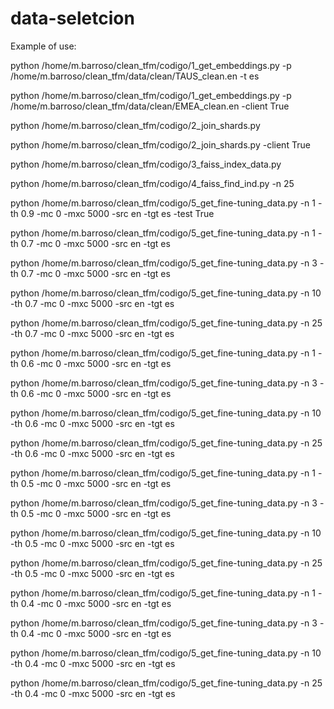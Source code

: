 # data-seletcion

Example of use:

python /home/m.barroso/clean_tfm/codigo/1_get_embeddings.py -p /home/m.barroso/clean_tfm/data/clean/TAUS_clean.en -t es

python /home/m.barroso/clean_tfm/codigo/1_get_embeddings.py -p /home/m.barroso/clean_tfm/data/clean/EMEA_clean.en -client True

python /home/m.barroso/clean_tfm/codigo/2_join_shards.py

python /home/m.barroso/clean_tfm/codigo/2_join_shards.py -client True

python /home/m.barroso/clean_tfm/codigo/3_faiss_index_data.py

python /home/m.barroso/clean_tfm/codigo/4_faiss_find_ind.py -n 25

python /home/m.barroso/clean_tfm/codigo/5_get_fine-tuning_data.py -n 1 -th 0.9 -mc 0 -mxc 5000 -src en -tgt es -test True

python /home/m.barroso/clean_tfm/codigo/5_get_fine-tuning_data.py -n 1 -th 0.7 -mc 0 -mxc 5000 -src en -tgt es

python /home/m.barroso/clean_tfm/codigo/5_get_fine-tuning_data.py -n 3 -th 0.7 -mc 0 -mxc 5000 -src en -tgt es

python /home/m.barroso/clean_tfm/codigo/5_get_fine-tuning_data.py -n 10 -th 0.7 -mc 0 -mxc 5000 -src en -tgt es

python /home/m.barroso/clean_tfm/codigo/5_get_fine-tuning_data.py -n 25 -th 0.7 -mc 0 -mxc 5000 -src en -tgt es

python /home/m.barroso/clean_tfm/codigo/5_get_fine-tuning_data.py -n 1 -th 0.6 -mc 0 -mxc 5000 -src en -tgt es

python /home/m.barroso/clean_tfm/codigo/5_get_fine-tuning_data.py -n 3 -th 0.6 -mc 0 -mxc 5000 -src en -tgt es

python /home/m.barroso/clean_tfm/codigo/5_get_fine-tuning_data.py -n 10 -th 0.6 -mc 0 -mxc 5000 -src en -tgt es

python /home/m.barroso/clean_tfm/codigo/5_get_fine-tuning_data.py -n 25 -th 0.6 -mc 0 -mxc 5000 -src en -tgt es

python /home/m.barroso/clean_tfm/codigo/5_get_fine-tuning_data.py -n 1 -th 0.5 -mc 0 -mxc 5000 -src en -tgt es

python /home/m.barroso/clean_tfm/codigo/5_get_fine-tuning_data.py -n 3 -th 0.5 -mc 0 -mxc 5000 -src en -tgt es

python /home/m.barroso/clean_tfm/codigo/5_get_fine-tuning_data.py -n 10 -th 0.5 -mc 0 -mxc 5000 -src en -tgt es

python /home/m.barroso/clean_tfm/codigo/5_get_fine-tuning_data.py -n 25 -th 0.5 -mc 0 -mxc 5000 -src en -tgt es

python /home/m.barroso/clean_tfm/codigo/5_get_fine-tuning_data.py -n 1 -th 0.4 -mc 0 -mxc 5000 -src en -tgt es

python /home/m.barroso/clean_tfm/codigo/5_get_fine-tuning_data.py -n 3 -th 0.4 -mc 0 -mxc 5000 -src en -tgt es

python /home/m.barroso/clean_tfm/codigo/5_get_fine-tuning_data.py -n 10 -th 0.4 -mc 0 -mxc 5000 -src en -tgt es

python /home/m.barroso/clean_tfm/codigo/5_get_fine-tuning_data.py -n 25 -th 0.4 -mc 0 -mxc 5000 -src en -tgt es
